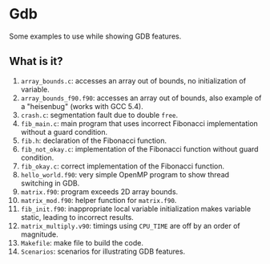 # Gdb
Some examples to use while showing GDB features.

## What is it?
1. `array_bounds.c`: accesses an array out of bounds, no initialization
    of variable.
1. `array_bounds_f90.f90`: accesses an array out of bounds, also example
    of a "heisenbug" (works with GCC 5.4).
1. `crash.c`: segmentation fault due to double `free`.
1. `fib_main.c`: main program that uses incorrect Fibonacci
    implementation without a guard condition.
1. `fib.h`: declaration of the Fibonacci function.
1. `fib_not_okay.c`: implementation of the Fibonacci function without
    guard condition.
1. `fib_okay.c`: correct implementation of the Fibonacci function.
1. `hello_world.f90`: very simple OpenMP program to show thread
    switching in GDB.
1. `matrix.f90`: program exceeds 2D array bounds.
1. `matrix_mod.f90`: helper function for `matrix.f90`.
1. `fib_init.f90`: inappropriate local variable initialization makes
    variable static, leading to incorrect results.
1. `matrix_multiply.v90`: timings using `CPU_TIME` are off by an order
    of magnitude.
1. `Makefile`: make file to build the code.
1. `Scenarios`: scenarios for illustrating GDB features.
